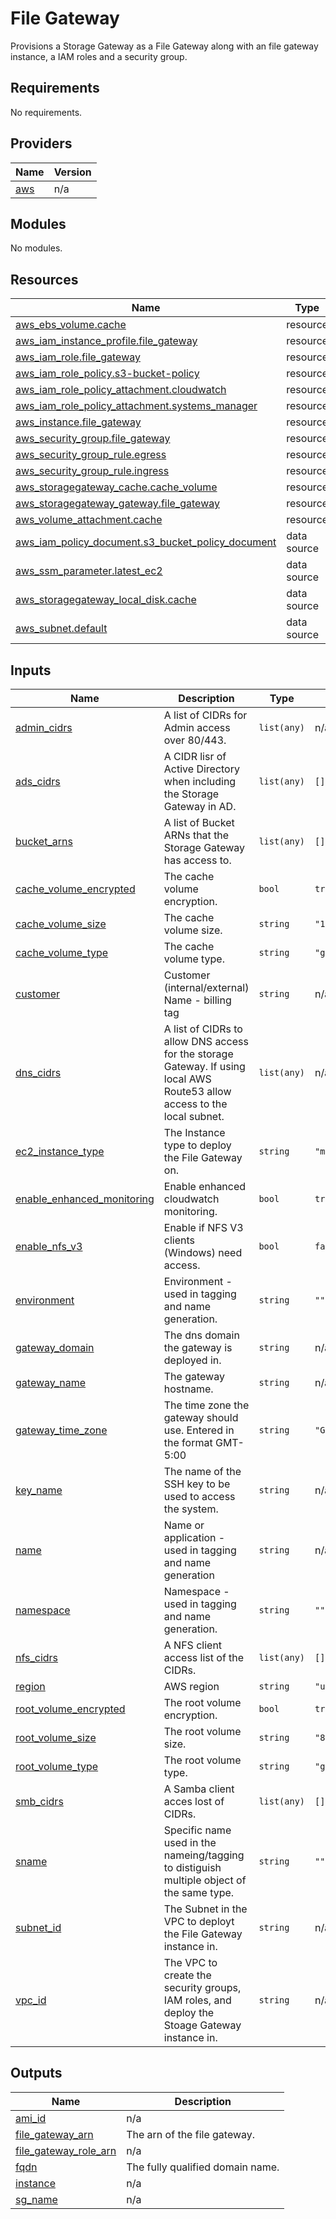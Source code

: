 # File Gateway
Provisions a Storage Gateway as a File Gateway along with an file gateway instance, a IAM roles and a security group. 

<!-- BEGINNING OF PRE-COMMIT-TERRAFORM DOCS HOOK -->
## Requirements

No requirements.

## Providers

| Name | Version |
|------|---------|
| <a name="provider_aws"></a> [aws](#provider\_aws) | n/a |

## Modules

No modules.

## Resources

| Name | Type |
|------|------|
| [aws_ebs_volume.cache](https://registry.terraform.io/providers/hashicorp/aws/latest/docs/resources/ebs_volume) | resource |
| [aws_iam_instance_profile.file_gateway](https://registry.terraform.io/providers/hashicorp/aws/latest/docs/resources/iam_instance_profile) | resource |
| [aws_iam_role.file_gateway](https://registry.terraform.io/providers/hashicorp/aws/latest/docs/resources/iam_role) | resource |
| [aws_iam_role_policy.s3-bucket-policy](https://registry.terraform.io/providers/hashicorp/aws/latest/docs/resources/iam_role_policy) | resource |
| [aws_iam_role_policy_attachment.cloudwatch](https://registry.terraform.io/providers/hashicorp/aws/latest/docs/resources/iam_role_policy_attachment) | resource |
| [aws_iam_role_policy_attachment.systems_manager](https://registry.terraform.io/providers/hashicorp/aws/latest/docs/resources/iam_role_policy_attachment) | resource |
| [aws_instance.file_gateway](https://registry.terraform.io/providers/hashicorp/aws/latest/docs/resources/instance) | resource |
| [aws_security_group.file_gateway](https://registry.terraform.io/providers/hashicorp/aws/latest/docs/resources/security_group) | resource |
| [aws_security_group_rule.egress](https://registry.terraform.io/providers/hashicorp/aws/latest/docs/resources/security_group_rule) | resource |
| [aws_security_group_rule.ingress](https://registry.terraform.io/providers/hashicorp/aws/latest/docs/resources/security_group_rule) | resource |
| [aws_storagegateway_cache.cache_volume](https://registry.terraform.io/providers/hashicorp/aws/latest/docs/resources/storagegateway_cache) | resource |
| [aws_storagegateway_gateway.file_gateway](https://registry.terraform.io/providers/hashicorp/aws/latest/docs/resources/storagegateway_gateway) | resource |
| [aws_volume_attachment.cache](https://registry.terraform.io/providers/hashicorp/aws/latest/docs/resources/volume_attachment) | resource |
| [aws_iam_policy_document.s3_bucket_policy_document](https://registry.terraform.io/providers/hashicorp/aws/latest/docs/data-sources/iam_policy_document) | data source |
| [aws_ssm_parameter.latest_ec2](https://registry.terraform.io/providers/hashicorp/aws/latest/docs/data-sources/ssm_parameter) | data source |
| [aws_storagegateway_local_disk.cache](https://registry.terraform.io/providers/hashicorp/aws/latest/docs/data-sources/storagegateway_local_disk) | data source |
| [aws_subnet.default](https://registry.terraform.io/providers/hashicorp/aws/latest/docs/data-sources/subnet) | data source |

## Inputs

| Name | Description | Type | Default | Required |
|------|-------------|------|---------|:--------:|
| <a name="input_admin_cidrs"></a> [admin\_cidrs](#input\_admin\_cidrs) | A list of CIDRs for Admin access over 80/443. | `list(any)` | n/a | yes |
| <a name="input_ads_cidrs"></a> [ads\_cidrs](#input\_ads\_cidrs) | A CIDR lisr of Active Directory when including the Storage Gateway in AD. | `list(any)` | `[]` | no |
| <a name="input_bucket_arns"></a> [bucket\_arns](#input\_bucket\_arns) | A list of Bucket ARNs that the Storage Gateway has access to. | `list(any)` | `[]` | no |
| <a name="input_cache_volume_encrypted"></a> [cache\_volume\_encrypted](#input\_cache\_volume\_encrypted) | The cache volume encryption. | `bool` | `true` | no |
| <a name="input_cache_volume_size"></a> [cache\_volume\_size](#input\_cache\_volume\_size) | The cache volume size. | `string` | `"150"` | no |
| <a name="input_cache_volume_type"></a> [cache\_volume\_type](#input\_cache\_volume\_type) | The cache volume type. | `string` | `"gp2"` | no |
| <a name="input_customer"></a> [customer](#input\_customer) | Customer (internal/external) Name - billing tag | `string` | n/a | yes |
| <a name="input_dns_cidrs"></a> [dns\_cidrs](#input\_dns\_cidrs) | A list of CIDRs to allow DNS access for the storage Gateway. If using local AWS Route53 allow access to the local subnet. | `list(any)` | n/a | yes |
| <a name="input_ec2_instance_type"></a> [ec2\_instance\_type](#input\_ec2\_instance\_type) | The Instance type to deploy the File Gateway on. | `string` | `"m5.xlarge"` | no |
| <a name="input_enable_enhanced_monitoring"></a> [enable\_enhanced\_monitoring](#input\_enable\_enhanced\_monitoring) | Enable enhanced cloudwatch monitoring. | `bool` | `true` | no |
| <a name="input_enable_nfs_v3"></a> [enable\_nfs\_v3](#input\_enable\_nfs\_v3) | Enable if NFS V3 clients (Windows) need access. | `bool` | `false` | no |
| <a name="input_environment"></a> [environment](#input\_environment) | Environment - used in tagging and name generation. | `string` | `""` | no |
| <a name="input_gateway_domain"></a> [gateway\_domain](#input\_gateway\_domain) | The dns domain the gateway is deployed in. | `string` | n/a | yes |
| <a name="input_gateway_name"></a> [gateway\_name](#input\_gateway\_name) | The gateway hostname. | `string` | n/a | yes |
| <a name="input_gateway_time_zone"></a> [gateway\_time\_zone](#input\_gateway\_time\_zone) | The time zone the gateway should use.  Entered in the format GMT-5:00 | `string` | `"GMT-5:00"` | no |
| <a name="input_key_name"></a> [key\_name](#input\_key\_name) | The name of the SSH key to be used to access the system. | `string` | n/a | yes |
| <a name="input_name"></a> [name](#input\_name) | Name or application - used in tagging and name generation | `string` | n/a | yes |
| <a name="input_namespace"></a> [namespace](#input\_namespace) | Namespace - used in tagging and name generation. | `string` | `""` | no |
| <a name="input_nfs_cidrs"></a> [nfs\_cidrs](#input\_nfs\_cidrs) | A NFS client access list of the CIDRs. | `list(any)` | `[]` | no |
| <a name="input_region"></a> [region](#input\_region) | AWS region | `string` | `"us-east-1"` | no |
| <a name="input_root_volume_encrypted"></a> [root\_volume\_encrypted](#input\_root\_volume\_encrypted) | The root volume encryption. | `bool` | `true` | no |
| <a name="input_root_volume_size"></a> [root\_volume\_size](#input\_root\_volume\_size) | The root volume size. | `string` | `"80"` | no |
| <a name="input_root_volume_type"></a> [root\_volume\_type](#input\_root\_volume\_type) | The root volume type. | `string` | `"gp2"` | no |
| <a name="input_smb_cidrs"></a> [smb\_cidrs](#input\_smb\_cidrs) | A Samba client acces lost of CIDRs. | `list(any)` | `[]` | no |
| <a name="input_sname"></a> [sname](#input\_sname) | Specific name used in the nameing/tagging to distiguish multiple object of the same type. | `string` | `""` | no |
| <a name="input_subnet_id"></a> [subnet\_id](#input\_subnet\_id) | The Subnet in the VPC to deployt the File Gateway instance in. | `string` | n/a | yes |
| <a name="input_vpc_id"></a> [vpc\_id](#input\_vpc\_id) | The VPC to create the security groups, IAM roles, and deploy the Stoage Gateway instance in. | `string` | n/a | yes |

## Outputs

| Name | Description |
|------|-------------|
| <a name="output_ami_id"></a> [ami\_id](#output\_ami\_id) | n/a |
| <a name="output_file_gateway_arn"></a> [file\_gateway\_arn](#output\_file\_gateway\_arn) | The arn of the file gateway. |
| <a name="output_file_gateway_role_arn"></a> [file\_gateway\_role\_arn](#output\_file\_gateway\_role\_arn) | n/a |
| <a name="output_fqdn"></a> [fqdn](#output\_fqdn) | The fully qualified domain name. |
| <a name="output_instance"></a> [instance](#output\_instance) | n/a |
| <a name="output_sg_name"></a> [sg\_name](#output\_sg\_name) | n/a |
<!-- END OF PRE-COMMIT-TERRAFORM DOCS HOOK -->